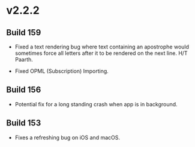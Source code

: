 # v2.2.2

## Build 159

- Fixed a text rendering bug where text containing an apostrophe would sometimes force all letters after it to be rendered on the next line. H/T Paarth.

- Fixed OPML (Subscription) Importing. 

## Build 156 

- Potential fix for a long standing crash when app is in background.

## Build 153 

- Fixes a refreshing bug on iOS and macOS. 
